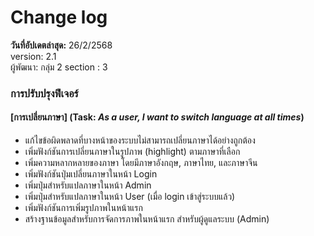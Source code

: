 # Change log 

**วันที่อัปเดตล่าสุด:** 26/2/2568  
version: 2.1 \
ผู้พัฒนา: กลุ่ม 2 section : 3

### การปรับปรุงฟีเจอร์

#### [การเปลี่ยนภาษา] (Task: *As a user, I want to switch language at all times*)
- แก้ไขข้อผิดพลาดที่บางหน้าของระบบไม่สามารถเปลี่ยนภาษาได้อย่างถูกต้อง
- เพิ่มฟังก์ชันการเปลี่ยนภาษาในรูปภาพ (highlight) ตามภาษาที่เลือก
- เพิ่มความหลากหลายของภาษา โดยมีภาษาอังกฤษ, ภาษาไทย, และภาษาจีน
- เพิ่มฟังก์ชันปุ่มเปลี่ยนภาษาในหน้า Login
- เพิ่มปุ่มสำหรับแปลภาษาในหน้า Admin
- เพิ่มปุ่มสำหรับแปลภาษาในหน้า User (เมื่อ login เข้าสู่ระบบแล้ว)
- เพิ่มฟังก์ชันการเพิ่มรูปภาพในหน้าแรก
- สร้างฐานข้อมูลสำหรับการจัดการภาพในหน้าแรก สำหรับผู้ดูแลระบบ (Admin)



